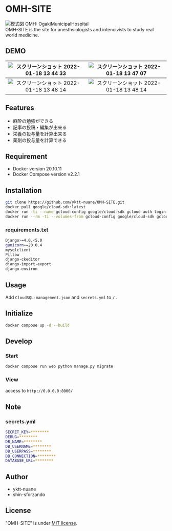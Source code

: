 # OMH-SITE

![模式図](https://user-images.githubusercontent.com/61369434/152098775-f1fe7ae4-bbdd-4979-8634-7b6d45fce597.png)
OMH: OgakiMunicipalHospital</br>
OMH-SITE is the site for anesthsiologists and intencivists to study real world medicine.

## DEMO

|![スクリーンショット 2022-01-18 13 44 33](https://user-images.githubusercontent.com/61369434/149872436-7522d921-33fc-4f85-84cc-f8eebb901ae1.png)|![スクリーンショット 2022-01-18 13 47 07](https://user-images.githubusercontent.com/61369434/149872641-befd0c1f-260e-423a-b220-1cd48b44a531.png)|
|:---:|:---:|
|![スクリーンショット 2022-01-18 13 48 14](https://user-images.githubusercontent.com/61369434/149872772-9286dd16-6c47-4635-be33-084c2a28209a.png)|![スクリーンショット 2022-01-18 13 48 14](https://user-images.githubusercontent.com/61369434/149872772-9286dd16-6c47-4635-be33-084c2a28209a.png)|

## Features

* 麻酔の勉強ができる
* 記事の投稿・編集が出来る
* 栄養の投与量を計算出来る
* 薬剤の投与量を計算できる

## Requirement

* Docker version 20.10.11
* Docker Compose version v2.2.1

## Installation

```bash
git clone https://github.com/yktt-nuane/OMH-SITE.git
docker pull google/cloud-sdk:latest
docker run -ti --name gcloud-config google/cloud-sdk gcloud auth login
docker run --rm -ti --volumes-from gcloud-config google/cloud-sdk gcloud compute instances list --project myapp-omh
```

### requirements.txt

```bash
Django>=4.0,<5.0
gunicorn==20.0.4
mysqlclient
Pillow
django-ckeditor
django-import-export
django-environ
```

## Usage

Add `CloudSQL-management.json` and `secrets.yml` to `/` .

## Initialize

```bash
docker compose up -d --build
```

## Develop

### Start

```bash
docker compose run web python manage.py migrate
```

### View

access to `http://0.0.0.0:8000/`

## Note

### secrets.yml

```bash
SECRET_KEY=********
DEBUG=********
DB_NAME=********
DB_USERNAME=********
DB_USERPASS=********
DB_CONNECTION=********
DATABASE_URL=********
```

## Author

* yktt-nuane
* shin-sforzando

## License

"OMH-SITE" is under [MIT license](https://en.wikipedia.org/wiki/MIT_License).
